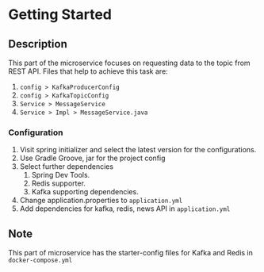 # Getting Started
## Description
This part of the microservice focuses on requesting data to the topic from REST API.
Files that help to achieve this task are:
1. `config > KafkaProducerConfig`
2. `config > KafkaTopicConfig`
3. `Service > MessageService`
4. `Service > Impl > MessageService.java`

### Configuration
1. Visit spring initializer and select the latest version for the configurations.
2. Use Gradle Groove, jar for the project config
3. Select further dependencies
    1. Spring Dev Tools.
    2. Redis supporter.
    3. Kafka supporting dependencies.
4. Change application.properties to `application.yml`
5. Add dependencies for kafka, redis, news API in `application.yml`

## Note
This part of microservice has the starter-config files for Kafka and Redis in `docker-compose.yml`